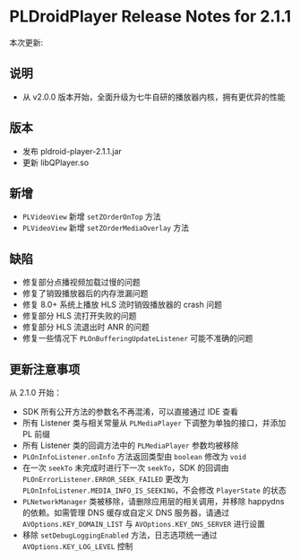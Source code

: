 # PLDroidPlayer Release Notes for 2.1.1

本次更新:

## 说明

- 从 v2.0.0 版本开始，全面升级为七牛自研的播放器内核，拥有更优异的性能

## 版本

- 发布 pldroid-player-2.1.1.jar
- 更新 libQPlayer.so

## 新增

- `PLVideoView` 新增 `setZOrderOnTop` 方法
- `PLVideoView` 新增 `setZOrderMediaOverlay` 方法

## 缺陷

- 修复部分点播视频加载过慢的问题
- 修复了销毁播放器后的内存泄漏问题
- 修复 8.0+ 系统上播放 HLS 流时销毁播放器的 crash 问题
- 修复部分 HLS 流打开失败的问题
- 修复部分 HLS 流退出时 ANR 的问题
- 修复一些情况下 `PLOnBufferingUpdateListener` 可能不准确的问题


## 更新注意事项

从 2.1.0 开始：
- SDK 所有公开方法的参数名不再混淆，可以直接通过 IDE 查看
- 所有 Listener 类与相关常量从 `PLMediaPlayer` 下调整为单独的接口，并添加 PL 前缀
- 所有 Listener 类的回调方法中的 `PLMediaPlayer` 参数均被移除
- `PLOnInfoListener.onInfo` 方法返回类型由 `boolean` 修改为 `void`
- 在一次 `seekTo` 未完成时进行下一次 `seekTo`，SDK 的回调由 `PLOnErrorListener.ERROR_SEEK_FAILED` 更改为 `PLOnInfoListener.MEDIA_INFO_IS_SEEKING`，不会修改 `PlayerState` 的状态
- `PLNetworkManager` 类被移除，请删除应用层的相关调用，并移除 happydns 的依赖。如需管理 DNS 缓存或自定义 DNS 服务器，请通过 `AVOptions.KEY_DOMAIN_LIST` 与 `AVOptions.KEY_DNS_SERVER` 进行设置
- 移除 `setDebugLoggingEnabled` 方法，日志选项统一通过 `AVOptions.KEY_LOG_LEVEL` 控制
